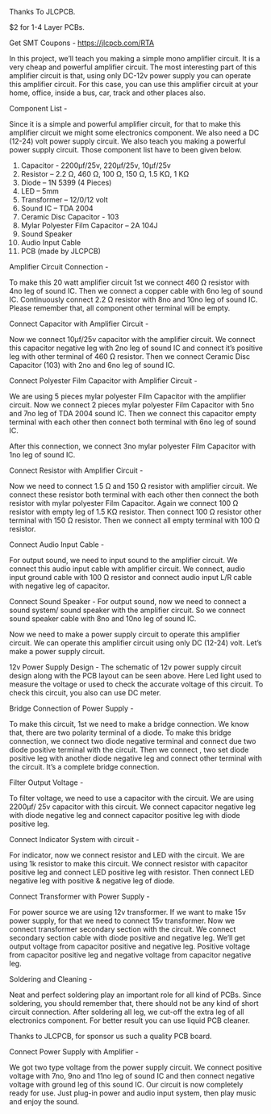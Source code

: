 Thanks To JLCPCB.

$2 for 1-4 Layer PCBs.

Get SMT Coupons - https://jlcpcb.com/RTA


In this project, we’ll teach you making a simple mono amplifier circuit. It is a very cheap and powerful amplifier circuit. The most interesting part of this amplifier circuit is that, using only DC-12v power supply you can operate this amplifier circuit. For this case, you can use this amplifier circuit at your home, office, inside a bus, car, track and other places also.


Component List - 

Since it is a simple and powerful amplifier circuit, for that to make this amplifier circuit we might some electronics component.
We also need a DC (12-24) volt power supply circuit. We also teach you making a powerful power supply circuit.
Those component list have to been given below.


1. Capacitor  - 2200µf/25v, 
		             220µf/25v, 
		              10µf/25v
2. Resistor –  2.2 Ω, 
		           460 Ω, 
		           100 Ω, 
		           150 Ω, 
		          1.5 KΩ, 
                1 KΩ
3. Diode – 1N 5399 (4 Pieces)
4. LED – 5mm
5. Transformer – 12/0/12 volt
6. Sound IC – TDA 2004
7. Ceramic Disc Capacitor - 103
8. Mylar Polyester Film Capacitor – 2A 104J
9. Sound Speaker
10. Audio Input Cable
11. PCB (made by JLCPCB)


Amplifier Circuit Connection - 

To make this 20 watt amplifier circuit 1st we connect 460 Ω resistor with 4no leg of sound IC.
Then we connect a copper cable with 6no leg of sound IC. Continuously connect 2.2 Ω resistor with 8no and 10no leg of sound IC. 
Please remember that, all component other terminal will be empty.


Connect Capacitor with Amplifier Circuit - 

Now we connect 10µf/25v capacitor with the amplifier circuit. 
We connect this capacitor negative leg with 2no leg of sound IC and connect it’s positive leg with other terminal of 460 Ω resistor.
Then we connect Ceramic Disc Capacitor (103) with 2no and 6no leg of sound IC.

Connect Polyester Film Capacitor with Amplifier Circuit - 

We are using 5 pieces mylar polyester Film Capacitor with the amplifier circuit. Now we connect 2 pieces mylar polyester Film Capacitor with 5no and 7no leg of TDA 2004 sound IC.
Then we connect this capacitor empty terminal with each other then connect both terminal with 6no leg of sound IC.

After this connection, we connect 3no mylar polyester Film Capacitor with 1no leg of sound IC.


Connect Resistor with Amplifier Circuit - 

Now we need to connect 1.5 Ω and 150 Ω resistor with amplifier circuit. We connect these resistor both terminal with each other then connect the both resistor with mylar polyester Film Capacitor. Again we connect 100 Ω resistor with empty leg of 1.5 KΩ resistor. 
Then connect 100 Ω resistor other terminal with 150 Ω resistor.
Then we connect all empty terminal with 100 Ω resistor.

Connect Audio Input Cable - 

For output sound, we need to input sound to the amplifier circuit. We connect this audio input cable with amplifier circuit. We connect, audio input ground cable with 100 Ω resistor and connect audio input L/R cable with negative leg of capacitor.


Connect Sound Speaker - 
For output sound, now we need to connect a sound system/ sound speaker with the amplifier circuit. 
So we connect sound speaker cable with 8no and 10no leg of sound IC.


Now we need to make a power supply circuit to operate this amplifier circuit. We can operate this amplifier circuit using only DC (12-24) volt. 
Let’s make a power supply circuit.


12v Power Supply Design - 
The schematic of 12v power supply circuit design along with the PCB layout can be seen above.
Here Led light used to measure the voltage or used to check the accurate voltage of this circuit. To check this circuit, you also can use DC meter.


Bridge Connection of Power Supply - 

To make this circuit, 1st we need to make a bridge connection. We know that, there are two polarity terminal of a diode. 
To make this bridge connection, we connect two diode negative terminal and connect due two diode positive terminal with the circuit. 
Then we connect , two set diode positive leg with another diode negative leg and connect other terminal with the circuit.
It’s a complete bridge connection.


Filter Output Voltage - 

To filter voltage, we need to use a capacitor with the circuit. We are using 2200µf/ 25v capacitor with this circuit.
We connect capacitor negative leg with diode negative leg and connect capacitor positive leg with diode positive leg.


Connect Indicator System with circuit - 

For indicator, now we connect resistor and LED with the circuit. We are using 1k resistor to make this circuit. 
We connect resistor with capacitor positive leg and connect LED positive leg with resistor. 
Then connect LED negative leg with positive & negative leg of diode.


Connect Transformer with Power Supply - 

For power source we are using 12v transformer. If we want to make 15v power supply, for that we need to connect 15v transformer.
Now we connect transformer secondary section with the circuit. We connect secondary section cable with diode positive and negative leg.
We’ll get output voltage from capacitor positive and negative leg.
Positive voltage from capacitor positive leg and negative voltage from capacitor negative leg.


Soldering and Cleaning - 

Neat and perfect soldering play an important role for all kind of PCBs. Since soldering, you should remember that, there should not be any kind of short circuit connection.
After soldering all leg, we cut-off the extra leg of all electronics component. For better result you can use liquid PCB cleaner.


Thanks to JLCPCB, for sponsor us such a quality PCB board.


Connect Power Supply with Amplifier - 

We got two type voltage from the power supply circuit. 
We connect positive voltage with 7no, 9no and 11no leg of sound IC and then connect negative voltage with ground leg of this sound IC.
Our circuit is now completely ready for use. Just plug-in power and audio input system, then play music and enjoy the sound.

